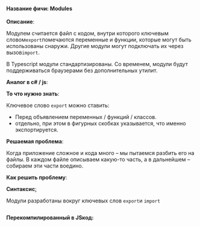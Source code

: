#### **Название фичи: Modules**

**Описание**:

Модулем считается файл с кодом, внутри которого ключевым словом`export`помечаются переменные и функции, которые могут быть использованы снаружи. Другие модули могут подключать их через вызов`import`.

В Typescript модули стандартизированы. Со временем, модули будут поддерживаться браузерами без дополнительных утилит.

**Аналог в c\# / js**:

**То что нужно знать**:

Ключевое слово `export` можно ставить:

* Перед объявлением переменных / функций / классов.
* отдельно, при этом в фигурных скобках указывается, что именно экспортируется.

**Решаемая проблема**:

Когда приложение сложное и кода много – мы пытаемся разбить его на файлы. В каждом файле описываем какую-то часть, а в дальнейшем – собираем эти части воедино.

**Как решить проблему**:

**Синтаксис**[:](https://citifox.ru/event/adidas-dance-battle/)

Модули разработаны вокруг ключевых слов `export`и `import`

```js

```

**Перекомпилированный в JSкод:**

```js

```



